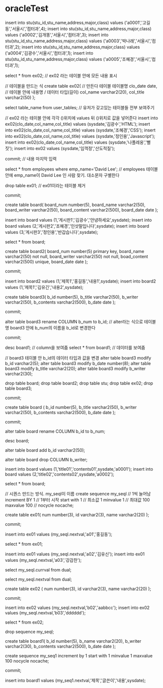 # oracleTest
insert into stu(stu_id,stu_name,address,major,class) values ('a0001','고길동','서울시','컴터과',4);
insert into stu(stu_id,stu_name,address,major,class) values ('a0002','김개똥','서울시','컴터과',3);
insert into stu(stu_id,stu_name,address,major,class) values ('a0003','박나래','서울시','컴터과',2);
insert into stu(stu_id,stu_name,address,major,class) values ('a0004','김광수','서울시','컴터과',1);
insert into stu(stu_id,stu_name,address,major,class) values ('a0005','조혜경','서울시','컴터과',1);

select * from ex02;
// ex02 라는 테이블 안에 모든 내용 표시

// 테이블을 만드는 식
create table ex02(
// 만든다  테이블 테이블명
    clo_date date,
    // 테이블 안에 내용명 / 데이터 타입(길이)
    col_name varchar2(20),
    col_title varchar2(50)
);

select table_name from user_tables;
// 유저가 갖고있는 테이블들 전부 보여주기

// ex02 라는 테이블 안에 각각 ()위치에 values 뒤 ()위치로 값을 넣어준다
insert into ex02(clo_date,col_name,col_title) values (sysdate,'김광수','HTML');
insert into ex02(clo_date,col_name,col_title) values (sysdate,'조혜경','CSS');
insert into ex02(clo_date,col_name,col_title) values (sysdate,'정인용','Javascript');
insert into ex02(clo_date,col_name,col_title) values (sysdate,'나폴레옹','뻘짓');
insert into ex02 values (sysdate,'임꺽정','산도적질');

commit;
// 내용 마지막 입력

select * from employees where emp_name='David Lee';
// employees 테이블 안에 emp_name이 David Lee 인 사람 찾기. 대소문자 구별한다

drop table ex01;
// ex01이라는 테이블 제거

commit;

create table board(
    board_num number(5),
    board_name varchar2(50),
    board_writer varchar2(50),
    board_content varchar2(500),
    board_date date
);

insert into board values (1,'게시판1','김광수','안녕하세요',sysdate);
insert into board values (2,'게시판2','조혜경','인삿말입니다',sysdate);
insert into board values (3,'게시판3','정인용','반갑습니다',sysdate);

select * from board;

create table board2(
    board_num number(5) primary key,
    board_name varchar2(50) not null,
    board_writer varchar2(50) not null,
    boad_content varchar2(500) unique,
    board_date date
);

commit;

insert into board2 values (1,'제목1','홍길동','내용1',sysdate);
insert into board2 values (1,'제목1','김유긴','내용2',sysdate);


create table board3(
    b_id number(5),
    b_title varchar2(50),
    b_writer varchar2(50),
    b_contents varchar2(500),
    b_date date
);

commit;

alter table board3 rename COLUMN b_num to b_id;
// alter라는 식으로 테이블명 board3 안에 b_num의 이름을 b_id로 변경한다

commit;

desc board1;
// column을 보여줌
select * from board1;
// 데이터를 보여줌

// board3 테이블 안 b_id의 데이터 타입과 값을 변경
alter table board3 modify b_id varchar2(5);
alter table board3 modify b_date number(8);
alter table board3 modify b_title varchar2(20);
alter table board3 modify b_writer varchar2(30);

drop table board;
drop table board2;
drop table stu;
drop table ex02;
drop table board3;

commit;


create table board (
    b_id number(5),
    b_title varchar2(50),
    b_writer varchar2(50),
    b_contents varchar2(500),
    b_date date
);

commit;

alter table board rename COLUMN b_id to b_num;

desc board;

alter table board add b_id varchar2(50);

alter table board drop COLUMN b_writer;

insert into board values (1,'title01','contents01',sysdate,'a0001');
insert into board values (2,'title02','contents02',sysdate,'a0002');

select * from board;


// 시퀀스 만드는 방식. my_seql이 이름
create sequence my_seql
// 1씩 늘어남
increment BY 1
// 1부터 시작
start with 1
// 최소값 1
minvalue 1
// 최대값 100
maxvalue 100
//
nocycle
nocache;

create table ex01(
    num number(3),
    id varchar2(3),
    name varchar2(20)
);

commit;

insert into ex01 values (my_seql.nextval,'a01','홍길동');

select * from ex01;

insert into ex01 values (my_seql.nextval,'a02','김유신');
insert into ex01 values (my_seql.nextval,'a03','강감찬');

select my_seql.currval from dual;

select my_seql.nextval from dual;

create table ex02 (
    num number(3),
    id varchar2(3),
    name varchar2(20)
);

commit;

insert into ex02 values (my_seql.nextval,'b02','aabbcc');
insert into ex02 values (my_seql.nextval,'b03','dddddd');

select * from ex02;

drop sequence my_seql;



create table board1(
    b_id number(5),
    b_name varchar2(20),
    b_writer varchar2(30),
    b_contents varchar2(500),
    b_date date
);

create sequence my_seq1
increment by 1
start with 1
minvalue 1
maxvalue 100
nocycle
nocache;

commit;

insert into board1 values (my_seq1.nextval,'제목','글쓴이','내용',sysdate);
